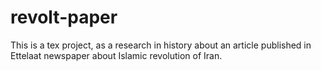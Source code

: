 # revolt-paper 
This is a tex project, as a research in history about an article published in Ettelaat newspaper about Islamic revolution of Iran.
